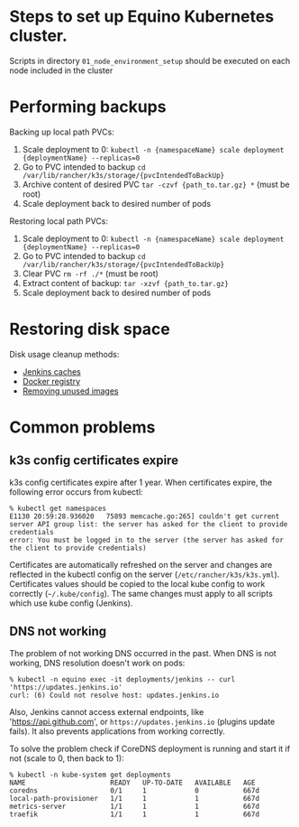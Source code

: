 # Steps to set up Equino Kubernetes cluster.

Scripts in directory `01_node_environment_setup` should be executed on each node included in the cluster

# Performing backups

Backing up local path PVCs:

1. Scale deployment to 0: `kubectl -n {namespaceName} scale deployment {deploymentName} --replicas=0`
2. Go to PVC intended to backup `cd /var/lib/rancher/k3s/storage/{pvcIntendedToBackUp}`
3. Archive content of desired PVC `tar -czvf {path_to.tar.gz} *` (must be root)
4. Scale deployment back to desired number of pods

Restoring local path PVCs:

1. Scale deployment to 0: `kubectl -n {namespaceName} scale deployment {deploymentName} --replicas=0`
2. Go to PVC intended to backup `cd /var/lib/rancher/k3s/storage/{pvcIntendedToBackUp}`
3. Clear PVC `rm -rf ./*` (must be root)
4. Extract content of backup: `tar -xzvf {path_to.tar.gz}`
5. Scale deployment back to desired number of pods

# Restoring disk space

Disk usage cleanup methods:

- [Jenkins caches](09_jenkins/README.MD)
- [Docker registry](06_docker_registry/README.MD)
- [Removing unused images](01_node_environment_setup/README.MD)

# Common problems

## k3s config certificates expire

k3s config certificates expire after 1 year.
When certificates expire, the following error occurs from kubectl:

```
% kubectl get namespaces
E1130 20:59:28.936020   75893 memcache.go:265] couldn't get current server API group list: the server has asked for the client to provide credentials
error: You must be logged in to the server (the server has asked for the client to provide credentials)
```

Certificates are automatically refreshed on the server and changes are reflected in the kubectl config on the server
(`/etc/rancher/k3s/k3s.yml`).
Certificates values should be copied to the local kube config to work correctly (`~/.kube/config`).
The same changes must apply to all scripts which use kube config (Jenkins).

## DNS not working

The problem of not working DNS occurred in the past.
When DNS is not working, DNS resolution doesn't work on pods:

```
% kubectl -n equino exec -it deployments/jenkins -- curl 'https://updates.jenkins.io'
curl: (6) Could not resolve host: updates.jenkins.io
```
Also, Jenkins cannot access external endpoints, like 'https://api.github.com', or `https://updates.jenkins.io` (plugins
update fails).
It also prevents applications from working correctly. 
<!-- TODO describe when diagnosis implemented -->

To solve the problem check if CoreDNS deployment is running and start it if not (scale to 0, then back to 1):
```
% kubectl -n kube-system get deployments
NAME                     READY   UP-TO-DATE   AVAILABLE   AGE
coredns                  0/1     1            0           667d
local-path-provisioner   1/1     1            1           667d
metrics-server           1/1     1            1           667d
traefik                  1/1     1            1           667d
```
